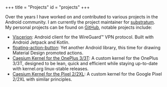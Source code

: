 +++
title = "Projects"
id = "projects"
+++

Over the years I have worked on and contributed to various projects in the Android community. I am currently the project maintainer for [substratum](https://github.com/substratum). My personal projects can be found on [GitHub](https://github.com/MSF-Jarvis),
notable projects include:

- [Viscerion](https://github.com/MSF-Jarvis/viscerion): Android client for the WireGuard™️  VPN protocol. Built with Android Jetpack and Kotlin.
- [floating-action-button](https://github.com/MSF-Jarvis/floating-action-button): Yet another Android library, this time for drawing Material Design promoted
  actions.
- [Caesium Kernel for the OnePlus 3/3T](https://github.com/MSF-Jarvis/oneplus3): A custom kernel for the OnePlus 3/3T, designed to be lean, quick and efficient while
  staying up-to-date with kernel.org linux-stable releases.
- [Caesium Kernel for the Pixel 2/2XL](https://github.com/MSF-Jarvis/wahoo): A custom kernel for the Google Pixel 2/2XL with similar principles.
